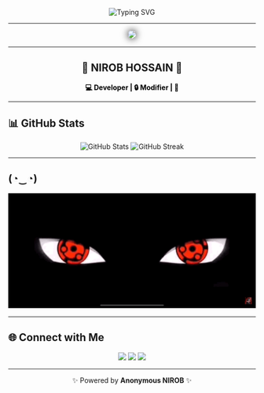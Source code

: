 <!-- Banner / Typing Effect -->
<p align="center">
  <img src="https://readme-typing-svg.herokuapp.com?font=Fira+Code&pause=1000&color=000000&center=true&vCenter=true&width=500&lines=WELCOME+TO+MY+PROFILE;ANONYMOUS-📗-Kakashi;NIROB+BOT+ACTIVE" alt="Typing SVG" />
</p>

---

<!-- Profile Image -->
<p align="center">
  <img src="https://raw.githubusercontent.com/kakashi-N/autosend/main/9ac987f0-7f37-4278-b795-aee8614a186d.gif" width="250" style="border-radius:50%; box-shadow: 0 0 15px #000000"/>
</p>

---

<h2 align="center">🌌 NIROB HOSSAIN 🌌</h2>

<p align="center">
  <b style="color:black">💻 Developer | 🔒 Modifier | 🚀 </b>
</p>

---

## 📊 GitHub Stats
<p align="center">
  <img src="https://github-readme-stats.vercel.app/api?username=kakashi-N&show_icons=true&theme=tokyonight" alt="GitHub Stats" height="165"/>
  <img src="https://github-readme-streak-stats.herokuapp.com/?user=kakashi-N&theme=tokyonight" alt="GitHub Streak" height="165"/>
</p>

---

## (⁠◔⁠‿⁠◔⁠)
<p align="center">
  <img src="https://raw.githubusercontent.com/kakashi-N/autosend/main/b81ace38-4d42-424b-8623-a5f4223bd8b8.gif" alt="tetris gif" />
</p>

---

## 🌐 Connect with Me
<p align="center">
  <a href="https://github.com/kakashi-N"><img src="https://img.shields.io/badge/GitHub-000000?style=for-the-badge&logo=github&logoColor=white"/></a>
  <a href="https://www.facebook.com/hatake.kakashi.NN"><img src="https://img.shields.io/badge/Facebook-1877F2?style=for-the-badge&logo=facebook&logoColor=white"/></a>
  <a href="https://t.me/nirob404notfound"><img src="https://img.shields.io/badge/Telegram-0088cc?style=for-the-badge&logo=telegram&logoColor=white"/></a>
</p>

---

<p align="center">✨ Powered by <b>Anonymous NIROB</b> ✨</p>
